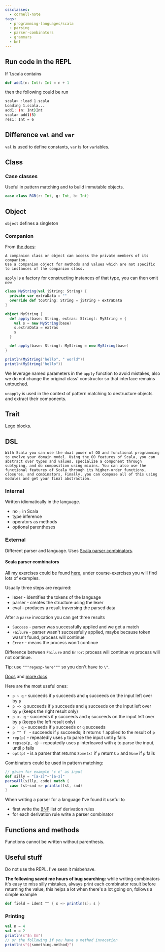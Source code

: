 ```yaml
---
cssclasses:
  - cornell-note
tags:
  - programming-languages/scala
  - parsing
  - parser-combinators
  - grammars
  - bnf
---
```


## Run code in the REPL

If 1.scala contains

```scala
def add1(n: Int): Int = n + 1
```

then the following could be run

```bash
scala> :load 1.scala
Loading 1.scala...
add1: (n: Int)Int
scala> add1(5)
res1: Int = 6
```

## Difference `val` and `var`

`val` is used to define constants, `var` is for `var`iables.

## Class

### Case classes

Useful in pattern matching and to build immutable objects.

```scala
case class RGB(r: Int, g: Int, b: Int)
```

## Object

`object` defines a singleton

### Companion

From [the docs](https://docs.scala-lang.org/tour/singleton-objects.html#companion-objects):

	A companion class or object can access the private members of its companion. 
	Use a companion object for methods and values which are not specific to instances of the companion class.

`apply` is a factory for constructing instances of that type, you can then omit `new`

```scala
class MyString(val jString: String) {
  private var extraData = ""
  override def toString: String = jString + extraData
}

object MyString {
  def apply(base: String, extras: String): MyString = {
    val s = new MyString(base)
    s.extraData = extras
    s
  }

  def apply(base: String): MyString = new MyString(base)
}

println(MyString("hello", " world"))
println(MyString("hello"))
```

We leverage named parameters in the `apply` function to avoid mistakes, also we do not change the original class' constructor so that interface remains untouched.

`unapply` is used in the context of pattern matching to destructure objects and extract their components.

## Trait

Lego blocks.

## DSL

	With Scala you can use the dual power of OO and functional programming to evolve your domain model. Using the OO features of Scala, you can abstract over types and values, specialize a component through subtyping, and do composition using mixins. You can also use the functional features of Scala through its higher-order functions, closures, and combinators. Finally, you can compose all of this using modules and get your final abstraction.

### Internal

Written idiomatically in the language.

* no `;` in Scala
* type inference
* operators as methods
* optional parentheses

### External

Different parser and language. Uses [Scala parser combinators](https://github.com/scala/scala-parser-combinators).

#### Scala parser combinators

All my exercises could be found [here](https://github.com/lazywithclass/learning/tree/master/programming-languages/scala), under course-exercises you will find lots of examples.

Usually three steps are required:
* lexer - identifies the tokens of the language
* parser - creates the structure using the lexer
* eval - produces a result traversing the parsed data

After a `parse` invocation you can get three results
* `Success` - parser was successfully applied and we get a match 
* `Failure` - parser wasn't successfully applied, maybe because token wasn't found, process will continue
* `Error` - means the process won't continue

Difference between `Failure` and `Error`: process will continue vs process will not continue.

Tip: use `"""regexp-here"""` so you don't have to `\"`.

[Docs](https://javadoc.io/static/org.scala-lang.modules/scala-parser-combinators_2.13/2.1.0/scala/util/parsing/combinator/PackratParsers.html) and [more docs](https://javadoc.io/static/org.scala-lang.modules/scala-parser-combinators_2.13/2.3.0/scala/util/parsing/combinator/Parsers$Parser.html)

Here are the most useful ones:
* `p ~ q` - succeeds if `p` succeeds and `q` succeeds on the input left over by `p`
* `p ~> q` succeeds if `p` succeeds and `q` succeeds on the input left over by `p` (keeps the right result only)
* `p <~ q` - succeeds if `p` succeeds and `q` succeeds on the input left over by `p` (keeps the left result only)
* `p | q` - succeeds if `p` succeeds or `q` succeeds
* `p ^^ f ` - succeeds if `p` succeeds; it returns `f` applied to the result of `p`
* `rep(p)` - repeatedly uses `p` to parse the input until `p` fails
* `repsep(p, q)` - repeatedly uses `p` interleaved with `q` to parse the input, until `p` fails
* `opt(p)` - is a parser that returns `Some(x)` if `p` returns `x` and `None` if `p` fails

Combinators could be used in pattern matching:

```scala
// given for example "c e" as input
def silly = "[a-z]"~"[a-z]"
parseAll(silly, code) match {
  case fst~snd => println(fst, snd)
}
```

When writing a parser for a language I've found it useful to 
* first write the [BNF](BNF.md) list of derivation rules
* for each derivation rule write a parser combinator

## Functions and methods

Functions cannot be written without parenthesis.

## Useful stuff

Do not use the REPL. I've seen it misbehave.

**The following saved me hours of bug searching:** while writing combinators it's easy to miss silly mistakes, always print each combinator result before returning the value, this helps a lot when there's a lot going on, follows a simple example 

```scala
def field = ident ^^ { s => println(s); s }
```

### Printing

```scala
val n = 4
val m = 2
println(s"$n $m")
// or the following if you have a method invocation
println(s"${something.method}")
```
